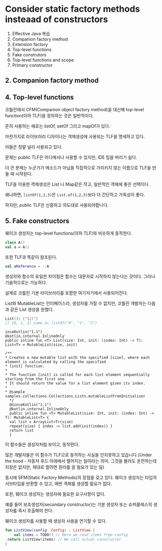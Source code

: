 # Consider static factory methods insteaad of constructors

1. Effective Java 복습
2. Companion factory method
3. Extension factory
4. Top-level functions
5. Fake construtors
6. Top-level functions and scope
7. Primary constructor

## 2. Companion factory method

## 4. Top-level functions
코틀린에서 CFM(Companion object factory method)을 대신해 top-level function(이하 TLF)을 정의하는 것은 일반적이다.

흔히 사용하는 예로는 listOf, setOf 그리고 mapOf가 있다.

마찬가지로 라이브러리 디자이너는 객체생성에 사용되는 TLF을 명세하고 있다.

야들은 정말 널리 사용되고 있다.

문제는 public TLF은 어디에서나 사용할 수 있지만, IDE 팁을 버리기 쉽다.

더 큰 문제는 누군가가 메소드가 아님을 직접적으로 가리키지 않는 이름으로 TLF을 만들 때 시작된다.

TLF을 이용한 객체생성은 List 나 Map같은 작고, 일반적인 객체에 좋은 선택이다.

왜냐하면, ```listOf(1,2,3)```은 ```List.of(1,2,3)```보다 더 간단하고 가독성이 좋다.

하지만, public TLF은 신중하고 의도대로 사용되야합니다. 

## 5. Fake constructors
훼이크 생성자는 top-level functions(이하 TLF)와 비슷하게 동작한다.
```kotlin
class A()
val a = A()
```

또한 TLF과 똑같이 참조된다.
```kotlin
val aReference = ::A
```
생성자와 함수의 유일한 차이점은 함수는 대문자로 시작하지 않는다는 것이다. 그러나 기술적으로는 가능하다.

실제로 코틀린 기본 라이브러리를 포함한 여기저기에서 사용되어진다.

List와 MutableList는 인터페이스라, 생성자를 가질 수 없지만, 코틀린 개발자는 다음과 같은 List 생성을 원했다.

```kotlin
List(3) {"$it"}
// [0, 1, 2] same as listOf("0", "1", "2")
```

    inceKotlin("1.1")
    @kotlin.internal.InlineOnly
    public inline fun <T> List(size: Int, init: (index: Int) -> T): List<T> = MutableList(size, init)
    
    /**
    * Creates a new mutable list with the specified [size], where each element is calculated by calling the specified
    * [init] function.
    *
    * The function [init] is called for each list element sequentially starting from the first one.
    * It should return the value for a list element given its index.
    *
    * @sample samples.collections.Collections.Lists.mutableListFromInitializer
      */
      @SinceKotlin("1.1")
      @kotlin.internal.InlineOnly
      public inline fun <T> MutableList(size: Int, init: (index: Int) -> T): MutableList<T> {
      val list = ArrayList<T>(size)
      repeat(size) { index -> list.add(init(index)) }
      return list
      }


이 함수들은 생성자처럼 보이고, 동작한다.

많은 개발자들은 이 함수가 TLF으로 동작하는 사실을 인지못하고 있습니다.(Under the hood - 자동차 후드 아래에서 벌어지는 일이라는 의미. 그것을 몰라도 운전하는데 지장은 없지만, 제대로 할려면 원리를 알 필요가 있는 일)

동시에 SFM(Static Factory Methods)의 장점을 갖고 있다. 훼이크 생성자는 타입의 서브타입을 반환할 수 있고, 매번 객체를 생성할 필요가 없다.

또한, 훼이크 생성자는 생성자에 필요한 요구사항이 없다.

예를 들어 보조생성자(secondary constructor)는 기본 생성자 또는 슈퍼클래스의 생성자를 즉시 호출해야 한다.

훼이크 생성자를 사용할 때 생성자 사용을 연기할 수 있다.

```kotlin
fun ListView(config: Config) : ListView {
	val items = TODO() // Here we read items frpm config
 return ListView(items) // We call actual constructor 
}
```